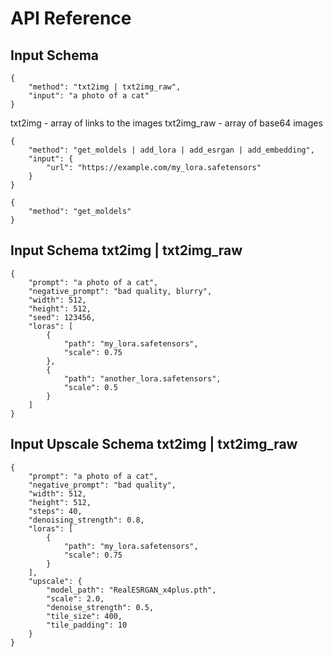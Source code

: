# API Reference

## Input Schema

```
{
    "method": "txt2img | txt2img_raw",
    "input": "a photo of a cat"
}
```

txt2img - array of links to the images
txt2img_raw - array of base64 images

```
{
    "method": "get_moldels | add_lora | add_esrgan | add_embedding",
    "input": {
        "url": "https://example.com/my_lora.safetensors"
    }
}
```

```
{
    "method": "get_moldels"
}
```

## Input Schema txt2img | txt2img_raw

```
{
    "prompt": "a photo of a cat",
    "negative_prompt": "bad quality, blurry",
    "width": 512,
    "height": 512,
    "seed": 123456,
    "loras": [
        {
            "path": "my_lora.safetensors",
            "scale": 0.75
        },
        {
            "path": "another_lora.safetensors",
            "scale": 0.5
        }
    ]
}
```

## Input Upscale Schema txt2img | txt2img_raw

```
{
    "prompt": "a photo of a cat",
    "negative_prompt": "bad quality",
    "width": 512,
    "height": 512,
    "steps": 40,
    "denoising_strength": 0.8,
    "loras": [
        {
            "path": "my_lora.safetensors",
            "scale": 0.75
        }
    ],
    "upscale": {
        "model_path": "RealESRGAN_x4plus.pth",
        "scale": 2.0,
        "denoise_strength": 0.5,
        "tile_size": 400,
        "tile_padding": 10
    }
}
```


